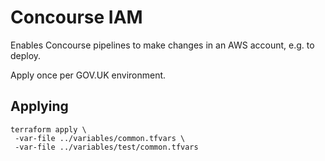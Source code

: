 # Concourse IAM

Enables Concourse pipelines to make changes in an AWS account, e.g. to deploy.

Apply once per GOV.UK environment.

## Applying

```shell
terraform apply \
 -var-file ../variables/common.tfvars \
 -var-file ../variables/test/common.tfvars
```
